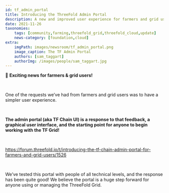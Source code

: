 ```yaml
---
id: tf_admin_portal
title: Introducing the ThreeFold Admin Portal
description: A new and improved user experience for farmers and grid users.
date: 2021-11-26
taxonomies:
    tags: [community,farming,threefold_grid,threefold_cloud,update]
    news-category: [foundation,cloud]
extra:
    imgPath: images/newsroom/tf_admin_portal.png
    image_caption: The TF Admin Portal
    authors: [sam_taggart]
    authorImg: /images/people/sam_taggart.jpg
---
```


🚨 **Exciting news for farmers & grid users!**

<br/>

One of the requests we’ve had from farmers and grid users was to have a simpler user experience.

<br/>

**The admin portal (aka TF Chain UI) is a response to that feedback, a graphical user interface, and the starting point for anyone to begin working with the TF Grid!**

<br/>

https://forum.threefold.io/t/introducing-the-tf-chain-admin-portal-for-farmers-and-grid-users/1526

<br>

We’ve tested this portal with people of all technical levels, and the response has been quite good! We believe the portal is a huge step forward for anyone using or managing the ThreeFold Grid.